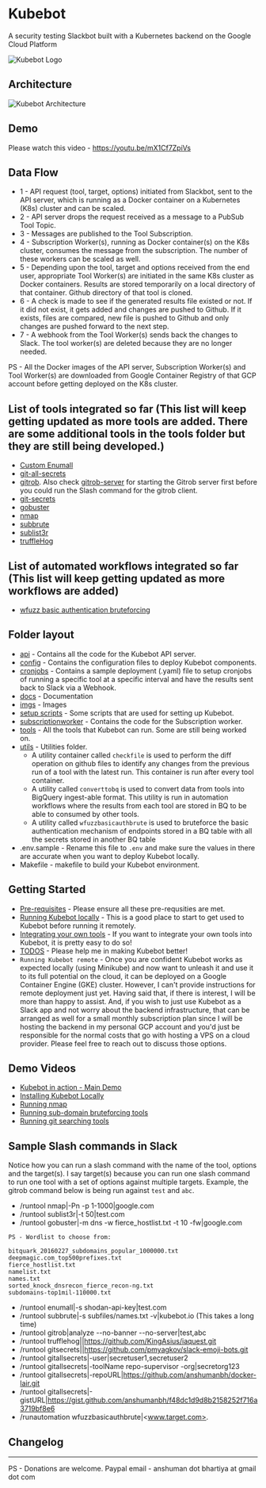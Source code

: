# Kubebot
A security testing Slackbot built with a Kubernetes backend on the Google Cloud Platform

![Kubebot Logo](/imgs/KubeBot_logo.png)


## Architecture

![Kubebot Architecture](/imgs/KubeBot_architecture.png)


## Demo

Please watch this video - https://youtu.be/mX1Cf7ZpiVs


## Data Flow

* 1 - API request (tool, target, options) initiated from Slackbot, sent to the API server, which is running as a Docker container on a Kubernetes (K8s) cluster and can be scaled.
* 2 - API server drops the request received as a message to a PubSub Tool Topic.
* 3 - Messages are published to the Tool Subscription.
* 4 - Subscription Worker(s), running as Docker container(s) on the K8s cluster, consumes the message from the subscription. The number of these workers can be scaled as well.
* 5 - Depending upon the tool, target and options received from the end user, appropriate Tool Worker(s) are initiated in the same K8s cluster as Docker containers. Results are stored temporarily on a local directory of that container. Github directory of that tool is cloned.
* 6 - A check is made to see if the generated results file existed or not. If it did not exist, it gets added and changes are pushed to Github. If it exists, files are compared, new file is pushed to Github and only changes are pushed forward to the next step.
* 7 - A webhook from the Tool Worker(s) sends back the changes to Slack. The tool worker(s) are deleted because they are no longer needed.

PS - All the Docker images of the API server, Subscription Worker(s) and Tool Worker(s) are downloaded from Google Container Registry of that GCP account before getting deployed on the K8s cluster.


## List of tools integrated so far (This list will keep getting updated as more tools are added. There are some additional tools in the tools folder but they are still being developed.)

* [Custom Enumall](tools/enumall/enumall-ab.py)
* [git-all-secrets](https://github.com/anshumanbh/git-all-secrets)
* [gitrob](https://github.com/michenriksen/gitrob). Also check [gitrob-server](docs/gitrob-server.md) for starting the Gitrob server first before you could run the Slash command for the gitrob client.
* [git-secrets](https://github.com/awslabs/git-secrets)
* [gobuster](https://github.com/OJ/gobuster)
* [nmap](https://nmap.org/)
* [subbrute](https://github.com/TheRook/subbrute)
* [sublist3r](https://github.com/aboul3la/Sublist3r)
* [truffleHog](https://github.com/dxa4481/truffleHog)


## List of automated workflows integrated so far (This list will keep getting updated as more workflows are added)

* [wfuzz basic authentication bruteforcing](docs/automation-workflow.md)


## Folder layout

* [api](api/) - Contains all the code for the Kubebot API server.
* [config](config/) - Contains the configuration files to deploy Kubebot components.
* [cronjobs](cronjobs/) - Contains a sample deployment (.yaml) file to setup cronjobs of running a specific tool at a specific interval and have the results sent back to Slack via a Webhook.
* [docs](docs/) - Documentation
* [imgs](imgs/) - Images
* [setup scripts](setup-scripts/) - Some scripts that are used for setting up Kubebot.
* [subscriptionworker](subscriptionworker/) - Contains the code for the Subscription worker.
* [tools](tools/) - All the tools that Kubebot can run. Some are still being worked on.
* [utils](utils/) - Utilities folder.
    * A utility container called `checkfile` is used to perform the diff operation on github files to identify any changes from the previous run of a tool with the latest run. This container is run after every tool container.
    * A utility called `converttobq` is used to convert data from tools into BigQuery ingest-able format. This utility is run in automation workflows where the results from each tool are stored in BQ to be able to consumed by other tools.
    * A utility called `wfuzzbasicauthbrute` is used to bruteforce the basic authentication mechanism of endpoints stored in a BQ table with all the secrets stored in another BQ table
* .env.sample - Rename this file to `.env` and make sure the values in there are accurate when you want to deploy Kubebot locally.
* Makefile - makefile to build your Kubebot environment.


## Getting Started

* [Pre-requisites](docs/pre-requisites.md) - Please ensure all these pre-requsities are met.
* [Running Kubebot locally](docs/local-kubebot.md) - This is a good place to start to get used to Kubebot before running it remotely.
* [Integrating your own tools](docs/integration.md) - If you want to integrate your own tools into Kubebot, it is pretty easy to do so!
* [TODOS](docs/todos.md) - Please help me in making Kubebot better!
* `Running Kubebot remote` - Once you are confident Kubebot works as expected locally (using Minikube) and now want to unleash it and use it to its full potential on the cloud, it can be deployed on a Google Container Engine (GKE) cluster. However, I can't provide instructions for remote deployment just yet. Having said that, if there is interest, I will be more than happy to assist. And, if you wish to just use Kubebot as a Slack app and not worry about the backend infrastructure, that can be arranged as well for a small monthly subscription plan since I will be hosting the backend in my personal GCP account and you'd just be responsible for the normal costs that go with hosting a VPS on a cloud provider. Please feel free to reach out to discuss those options.


## Demo Videos

* [Kubebot in action - Main Demo](https://youtu.be/mX1Cf7ZpiVs)
* [Installing Kubebot Locally](https://youtu.be/-ApGLGOV0vc)
* [Running nmap](https://youtu.be/R2aMWGyldlI)
* [Running sub-domain bruteforcing tools](https://youtu.be/6SdkjrRGFhI)
* [Running git searching tools](https://youtu.be/aip1Q0aCBhQ)


## Sample Slash commands in Slack

Notice how you can run a slash command with the name of the tool, options and the target(s). I say target(s) because you can run one slash command to run one tool with a set of options against multiple targets. Example, the gitrob command below is being run against `test` and `abc`.

* /runtool nmap|-Pn -p 1-1000|google.com
* /runtool sublist3r|-t 50|test.com
* /runtool gobuster|-m dns -w fierce_hostlist.txt -t 10 -fw|google.com
```
PS - Wordlist to choose from:

bitquark_20160227_subdomains_popular_1000000.txt
deepmagic.com_top500prefixes.txt
fierce_hostlist.txt
namelist.txt
names.txt
sorted_knock_dnsrecon_fierce_recon-ng.txt
subdomains-top1mil-110000.txt
```
* /runtool enumall|-s shodan-api-key|test.com
* /runtool subbrute|-s subfiles/names.txt -v|kubebot.io (This takes a long time)
* /runtool gitrob|analyze --no-banner --no-server|test,abc
* /runtool trufflehog||https://github.com/KingAsius/iaquest.git
* /runtool gitsecrets||https://github.com/pmyagkov/slack-emoji-bots.git
* /runtool gitallsecrets|-user|secretuser1,secretuser2
* /runtool gitallsecrets|-toolName repo-supervisor -org|secretorg123
* /runtool gitallsecrets|-repoURL|https://github.com/anshumanbh/docker-lair.git
* /runtool gitallsecrets|-gistURL|https://gist.github.com/anshumanbh/f48dc1d9d8b2158252f716a3719bf8e6
* /runautomation wfuzzbasicauthbrute|<www.target.com>.


## Changelog

---
PS - Donations are welcome. Paypal email - anshuman dot bhartiya at gmail dot com